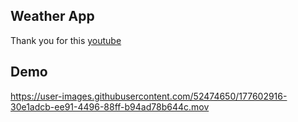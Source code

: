 ## Weather App
Thank you for this [youtube](https://www.youtube.com/watch?v=eAbKK7JNxCE&ab_channel=PhilippLackner)

## Demo
https://user-images.githubusercontent.com/52474650/177602916-30e1adcb-ee91-4496-88ff-b94ad78b644c.mov
